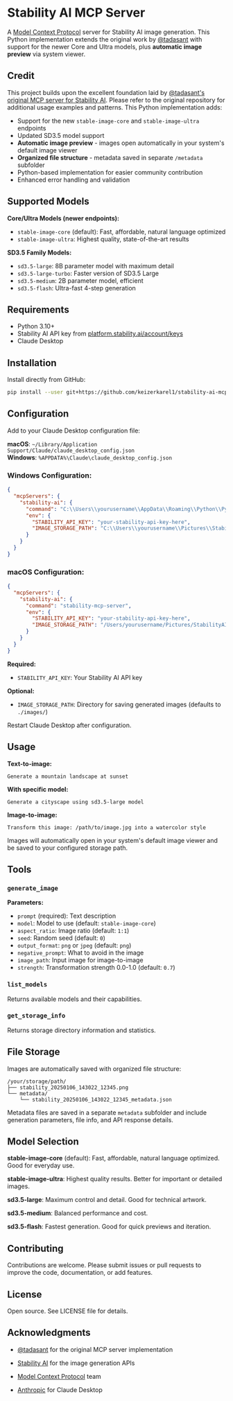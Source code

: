 # Stability AI MCP Server

A [Model Context Protocol](https://modelcontextprotocol.io/) server for Stability AI image generation. This Python implementation extends the original work by [@tadasant](https://github.com/tadasant/mcp-server-stability-ai) with support for the newer Core and Ultra models, plus **automatic image preview** via system viewer.

## Credit

This project builds upon the excellent foundation laid by [@tadasant's original MCP server for Stability AI](https://github.com/tadasant/mcp-server-stability-ai). Please refer to the original repository for additional usage examples and patterns. This Python implementation adds:

- Support for the new `stable-image-core` and `stable-image-ultra` endpoints
- Updated SD3.5 model support
- **Automatic image preview** - images open automatically in your system's default image viewer
- **Organized file structure** - metadata saved in separate `/metadata` subfolder
- Python-based implementation for easier community contribution
- Enhanced error handling and validation

## Supported Models

**Core/Ultra Models (newer endpoints):**
- `stable-image-core` (default): Fast, affordable, natural language optimized
- `stable-image-ultra`: Highest quality, state-of-the-art results

**SD3.5 Family Models:**
- `sd3.5-large`: 8B parameter model with maximum detail
- `sd3.5-large-turbo`: Faster version of SD3.5 Large
- `sd3.5-medium`: 2B parameter model, efficient
- `sd3.5-flash`: Ultra-fast 4-step generation

## Requirements

- Python 3.10+
- Stability AI API key from [platform.stability.ai/account/keys](https://platform.stability.ai/account/keys)
- Claude Desktop

## Installation

Install directly from GitHub:

```bash
pip install --user git+https://github.com/keizerkarel1/stability-ai-mcp-server
```

## Configuration

Add to your Claude Desktop configuration file:

**macOS**: `~/Library/Application Support/Claude/claude_desktop_config.json`  
**Windows**: `%APPDATA%\Claude\claude_desktop_config.json`

### Windows Configuration:
```json
{
  "mcpServers": {
    "stability-ai": {
      "command": "C:\\Users\\yourusername\\AppData\\Roaming\\Python\\Python311\\Scripts\\stability-mcp-server.exe",
      "env": {
        "STABILITY_API_KEY": "your-stability-api-key-here",
        "IMAGE_STORAGE_PATH": "C:\\Users\\yourusername\\Pictures\\StabilityAI"
      }
    }
  }
}
```

### macOS Configuration:
```json
{
  "mcpServers": {
    "stability-ai": {
      "command": "stability-mcp-server",
      "env": {
        "STABILITY_API_KEY": "your-stability-api-key-here",
        "IMAGE_STORAGE_PATH": "/Users/yourusername/Pictures/StabilityAI"
      }
    }
  }
}
```

**Required:**
- `STABILITY_API_KEY`: Your Stability AI API key

**Optional:**
- `IMAGE_STORAGE_PATH`: Directory for saving generated images (defaults to `./images/`)

Restart Claude Desktop after configuration.

## Usage

**Text-to-image:**
```
Generate a mountain landscape at sunset
```

**With specific model:**
```
Generate a cityscape using sd3.5-large model
```

**Image-to-image:**
```
Transform this image: /path/to/image.jpg into a watercolor style
```

Images will automatically open in your system's default image viewer and be saved to your configured storage path.

## Tools

### `generate_image`
**Parameters:**
- `prompt` (required): Text description
- `model`: Model to use (default: `stable-image-core`)
- `aspect_ratio`: Image ratio (default: `1:1`)
- `seed`: Random seed (default: `0`)
- `output_format`: `png` or `jpeg` (default: `png`)
- `negative_prompt`: What to avoid in the image
- `image_path`: Input image for image-to-image
- `strength`: Transformation strength 0.0-1.0 (default: `0.7`)

### `list_models`
Returns available models and their capabilities.

### `get_storage_info`
Returns storage directory information and statistics.

## File Storage

Images are automatically saved with organized file structure:

```
/your/storage/path/
├── stability_20250106_143022_12345.png
└── metadata/
    └── stability_20250106_143022_12345_metadata.json
```

Metadata files are saved in a separate `metadata` subfolder and include generation parameters, file info, and API response details.

## Model Selection

**stable-image-core** (default): Fast, affordable, natural language optimized. Good for everyday use.

**stable-image-ultra**: Highest quality results. Better for important or detailed images.

**sd3.5-large**: Maximum control and detail. Good for technical artwork.

**sd3.5-medium**: Balanced performance and cost.

**sd3.5-flash**: Fastest generation. Good for quick previews and iteration.

## Contributing

Contributions are welcome. Please submit issues or pull requests to improve the code, documentation, or add features.

## License

Open source. See LICENSE file for details.

## Acknowledgments

- [@tadasant](https://github.com/tadasant/mcp-server-stability-ai) for the original MCP server implementation
- [Stability AI](https://stability.ai/) for the image generation APIs
- [Model Context Protocol](https://modelcontextprotocol.io/) team

- [Anthropic](https://anthropic.com/) for Claude Desktop
